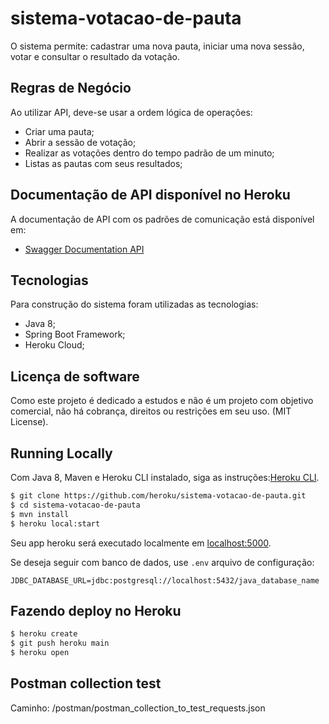 # sistema-votacao-de-pauta

O sistema permite: cadastrar uma nova pauta, iniciar uma nova sessão, votar e consultar o resultado da votação.

## Regras de Negócio
Ao utilizar API, deve-se usar a ordem lógica de operações:
- Criar uma pauta;
- Abrir a sessão de votação;
- Realizar as votações dentro do tempo padrão de um minuto;
- Listas as pautas com seus resultados;

## Documentação de API disponível no Heroku

A documentação de API com os padrões de comunicação está disponível em:

- [Swagger Documentation API](https://sistema-votacao-de-pauta.herokuapp.com/swagger-ui.html#/pauta-controller)

## Tecnologias
Para construção do sistema foram utilizadas as tecnologias:
- Java 8;
- Spring Boot Framework;
- Heroku Cloud;

## Licença de software
Como este projeto é dedicado a estudos e não é um projeto com objetivo comercial, não há cobrança, direitos ou restrições em seu uso. (MIT License).

## Running Locally

Com Java 8, Maven e Heroku CLI instalado, siga as instruções:[Heroku CLI](https://cli.heroku.com/).

```sh
$ git clone https://github.com/heroku/sistema-votacao-de-pauta.git
$ cd sistema-votacao-de-pauta
$ mvn install
$ heroku local:start
```

Seu app heroku será executado localmente em [localhost:5000](http://localhost:5000/).

Se deseja seguir com banco de dados, use `.env` arquivo de configuração:

```
JDBC_DATABASE_URL=jdbc:postgresql://localhost:5432/java_database_name
```

## Fazendo deploy no Heroku

```sh
$ heroku create
$ git push heroku main
$ heroku open
```


## Postman collection test

Caminho: /postman/postman_collection_to_test_requests.json
